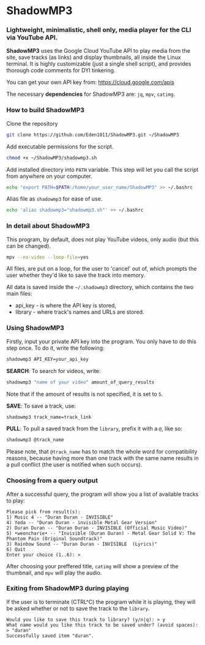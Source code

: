 # ShadowMP3
### Lightweight, minimalistic, shell only, media player for the CLI via YouTube API.
**ShadowMP3** uses the Google Cloud YouTube API to play media 
from the site, save tracks (as links) and display thumbnails, all inside the Linux terminal. 
It is highly customizable (just a single shell script), and provides thorough code comments for DYI tinkering.

You can get your own API key from: https://cloud.google.com/apis

The necessary **dependencies** for ShadowMP3 are: `jq`, `mpv`, `catimg`.  

### How to build ShadowMP3
Clone the repository
```bash
git clone https://github.com/Eden1011/ShadowMP3.git ~/ShadowMP3
```
Add executable permissions for the script.
```bash
chmod +x ~/ShadowMP3/shadowmp3.sh
```
Add installed directory into `PATH` variable. This step will let you call the
script from anywhere on your computer.
```bash
echo "export PATH=$PATH:/home/your_user_name/ShadowMP3" >> ~/.bashrc
```
Alias file as `shadowmp3` for ease of use.
```bash
echo 'alias shadowmp3="shadowmp3.sh"' >> ~/.bashrc
```
### In detail about ShadowMP3
This program, by default, does not play YouTube videos, only audio (but this can be changed).
```bash
mpv --no-video --loop-file=yes
```
All files, are put on a loop, for the user to 'cancel' out of, which prompts the user
whether they'd like to save the track into memory.

All data is saved inside the `~/.shadowmp3` directory, which contains the two main files:
- api_key - is where the API key is stored,
- library - where track's names and URLs are stored.

### Using ShadowMP3
Firstly, input your private API key into the program. You only have to do this step once. To do it, write the following:
```bash
shadowmp3 API_KEY=your_api_key
```
**SEARCH**: To search for videos, write:
```bash
shadowmp3 "name of your video" amount_of_query_results
```
Note that if the amount of results is not specified, it is set to `5`.

**SAVE**: To save a track, use:
```bash
shadowmp3 track_name=track_link
```
**PULL**: To pull a saved track from the `library`, prefix it with a `@`, like so:
```bash
shadowmp3 @track_name
``` 
Please note, that `@track_name` has to match the whole word for compatibility reasons, because having more than
one track with the same name results in a pull conflict (the user is notified when such occurs).
### Choosing from a query output
After a successful query, the program will show you a list of available tracks to play:
```text
Please pick from result(s):
1) Music 4 -- "Duran Duran - INVISIBLE"                                   4) Yoda -- "Duran Duran - invisible Metal Gear Version"
2) Duran Duran -- "Duran Duran - INVISIBLE (Official Music Video)"        5) •weoncharie• -- "Invisible (Duran Duran) - Metal Gear Solid V: The Phantom Pain (Original Soundtrack)"
3) Rainbow Sound -- "Duran Duran - INVISIBLE  (Lyrics)"                   6) Quit
Enter your choice (1..6): >
```
After choosing your preffered title, `catimg` will show a preview of the thumbnail, and `mpv` will play the audio.
### Exiting from ShadowMP3 during playing
If the user is to terminate (CTRL^C) the program while it is playing, they will be asked whether or not to save the track
to the `library`.
```text
Would you like to save this track to library? (y/n|q): > y
What name would you like this track to be saved under? (avoid spaces): > "duran"
Successfully saved item "duran".
```
